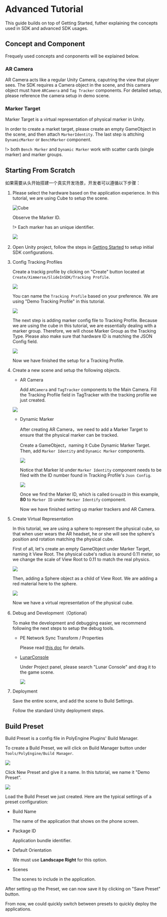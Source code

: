 # Advanced Tutorial

This guide builds on top of Getting Started, futher explaining the concepts used in SDK and advanced SDK usages.



## Concept and Component

Frequely used concepts and conponents will be explained below.

### AR Camera

AR Camera acts like a regular Unity Camera, caputring the view that player sees. The SDK requires a Camera object in the scene, and this camera object must have `ARCamera` and `Tag Tracker` components. For detailed setup, please reference the camera setup in demo scene.

### Marker Target

Marker Target is a virtual representation of physical marker in Unity.

In order to create a market target, please create an empty GameObject in the scene, and then attach `MarkerIdentity`. The last step is attching `DynamicMarker` or `BenchMarker` component.

!> both `Bench Marker` and `Dynamic Marker` work with scatter cards (single marker) and marker groups.


## Starting From Scratch

如果需要从头开始搭建一个真实开发场景，开发者可以遵循以下步骤：

1. Please select the hardware based on the application experience. In this tutorial, we are using Cube to setup the scene.

   ![Cube](https://ximmerse-1253940012.cos.ap-guangzhou.myqcloud.com/slide-in-sdk/cube-1.png)

   Observe the Marker ID.

   !> Each marker has an unique identifier.

   ​![](https://ximmerse-1253940012.cos.ap-guangzhou.myqcloud.com/slide-in-sdk/cube-id-sample.png)



2. Open Unity project, follow the steps in [Getting Started](quickstart.md) to setup initial SDK configurations.



3. Config Tracking Profiles

   Create a trackig profile by clicking on "Create" button located at `Create/Ximmerse/SlideInSDK/Tracking Profile`.

   ![](https://ximmerse-1253940012.cos.ap-guangzhou.myqcloud.com/slide-in-sdk/sample-create-tracking-profile.png)

   You can name the `Tracking Profile` based on your preference. We are using "Demo Tracking Profile" in this tutorial.

   ![](https://ximmerse-1253940012.cos.ap-guangzhou.myqcloud.com/slide-in-sdk/sample-tracking-profile-description-inspector.png)
   
   The next step is adding marker config file to Tracking Profile. Because we are using the cube in this tutorial, we are essentially dealing with a marker group. Therefore, we will chose Marker Group as the Tracking Type. Please also make sure that hardware ID is matching the JSON Config field.

   ![](https://ximmerse-1253940012.cos.ap-guangzhou.myqcloud.com/slide-in-sdk/sample-tracking-profile-json-inspector.png)

   Now we have finished the setup for a Tracking Profile.

   

4. Create a new scene and setup the following objects.

   - AR Camera

     Add `ARCamera` and `TagTracker` components to the Main Camera. Fill the Tracking Profile field in TagTracker with the tracking profile we just created.

   ![](https://ximmerse-1253940012.cos.ap-guangzhou.myqcloud.com/slide-in-sdk/sample-arcamera-tag-tracker-inspector.png)

   

   - Dynamic Marker

     After creating AR Camera，we need to add a Marker Target to ensure that the physical marker can be tracked.

     Create a GameObject，naming it Cube Dynamic Marker Target. Then, add `Marker Identity` and `Dynamic Marker` components.

     ![](https://ximmerse-1253940012.cos.ap-guangzhou.myqcloud.com/slide-in-sdk/sample-cube-dynamic-marker-inspector.png)

     Notice that Marker Id under `Marker Identity` component needs to be filed with the ID number found in Tracking Profile's `Json Config`.

     ![](https://ximmerse-1253940012.cos.ap-guangzhou.myqcloud.com/slide-in-sdk/sample-cube-tracking-json-marker-id.png)

     Once we find the Marker ID, which is called `GroupID` in this example, **80** to `Marker ID` under `Marker Identify` component.

     Now we have finished setting up marker trackers and AR Camera.

     

5. Create Virtual Representation

   In this tutorial, we are using a sphere to represent the physical cube, so that when user wears the AR headset, he or she will see the sphere's position and rotation matching the physical cube.

   First of all, let's create an empty GameObject under Marker Target, naming it View Root. The physical cube's radius is around 0.11 meter, so we change the scale of View Root to 0.11 to match the real physics.

   ![](https://ximmerse-1253940012.cos.ap-guangzhou.myqcloud.com/slide-in-sdk/sample-view-root-inspector.png)

   Then, adding a Sphere object as a child of View Root. We are adding a red material here to the sphere.

   ![](https://ximmerse-1253940012.cos.ap-guangzhou.myqcloud.com/slide-in-sdk/sample-sphere-view-inspector.png)

   Now we have a virtual representation of the physical cube.

   

6. Debug and Development（Optional）

   To make the development and debugging easier, we recommend following the next steps to setup the debug tools.

   - PE Network Sync Transform / Properties

     Please read [this doc](notdoneyet.md) for details.

     

   - [LunarConsole](https://assetstore.unity.com/packages/tools/gui/lunar-mobile-console-free-82881)

     Under Project panel, please search "Lunar Console" and drag it to the game scene.

     ![](https://ximmerse-1253940012.cos.ap-guangzhou.myqcloud.com/slide-in-sdk/sample-lunar-console.png)

   

7. Deployment

   Save the entire scene, and add the scene to Build Settings.

   Follow the standard Unity deployment steps.



## Build Preset

Build Preset is a config file in PolyEngine Plugins' Build Manager.

To create a Build Preset, we will click on Build Manager button under `Tools/PolyEngine/Build Manager`.

![](https://ximmerse-1253940012.cos.ap-guangzhou.myqcloud.com/slide-in-sdk/sample-new-preset-build-manager-window.png)



Click New Preset and give it a name. In this tutorial, we name it "Demo Preset".

![](https://ximmerse-1253940012.cos.ap-guangzhou.myqcloud.com/slide-in-sdk/sample-new-preset-button.png)

Load the Build Preset we just created. Here are the typical settings of a preset configuration:

- Build Name

  The name of the application that shows on the phone screen.

- Package ID

  Application bundle identifier.

- Default Orientation

  We must use **Landscape Right** for this option.

- Scenes

  The scenes to include in the application.

After setting up the Preset, we can now save it by clicking on "Save Preset" button.

From now, we could quickly switch between presets to quickly deploy the applications.
